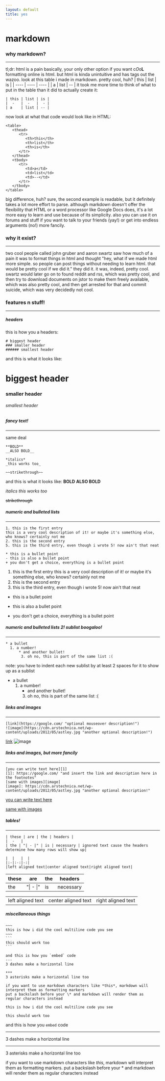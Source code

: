 ```yaml
---
layout: default
title: yes
---
```


# markdown

### why markdown?
---
tl;dr: html is a pain
basically, your only other option if you want c*O*o**L** formatting online is html. but html is kinda unintuitive and has tags out the wazoo. look at this table i made in markdown. pretty cool, huh?
| this | list | is   |
| ---- | ---- | ---- |
| a    | list | --   |
it took me more time to think of what to put in the table than it did to actually create it: 
~~~
| this | list | is |
|  -   |  -   |  - | 
| a    | list | -- |
~~~
now look at what that code would look like in HTML:
~~~
<table>
   <thead>
      <tr>
         <th>this</th>
         <th>list</th>
         <th>is</th>
      </tr>
   </thead>
   <tbody>
      <tr>
         <td>a</td>
         <td>list</td>
         <td>--</td>
      </tr>
   </tbody>
</table>
~~~
big difference, huh? sure, the second example is readable, but it definitely takes a lot more effort to parse. although markdown doesn't offer the flexibility that HTML or a word processor like Google Docs does, it's a lot more easy to learn and use because of its simplicity. also you can use it on forums and stuff if you want to talk to your friends (yay!) or get into endless arguments (no!) more fancily.



### why it exist?
---
two cool people called john gruber and aaron swartz saw how much of a pain it was to format things in html and thought "hey, what if we made html more simple. so people can post things without needing to learn html. that would be pretty cool if we did it." they did it. it was, indeed, pretty cool. swartz would later go on to found reddit and rss, which was pretty cool, and then try to download documents on jstor to make them freely available, which was also pretty cool, and then get arrested for that and commit suicide, which was very decidedly not cool. 

### features n stuff!
---
##### headers
this is how you a headers:
~~~
# biggest header
### smaller header
###### smallest header
~~~
and this is what it looks like:
# biggest header
### smaller header
###### smallest header

##### fancy text!
---
same deal
~~~
**BOLD** 
__ALSO BOLD__

*italics*
_this works too_

~~strikethrough~~
~~~
and this is what it looks like:
**BOLD** 
__ALSO BOLD__

*italics*
_this works too_

~~strikethrough~~

##### numeric and bulleted lists
---
~~~
1. this is the first entry
this is a very cool description of it! or maybe it's something else, who knows? certainly not me
2. this is the second entry
5. this is the third entry, even though i wrote 5! now ain't that neat

* this is a bullet point
- this is also a bullet point
+ you don't get a choice, everything is a bullet point
~~~
1. this is the first entry
this is a very cool description of it! or maybe it's something else, who knows? certainly not me
2. this is the second entry
5. this is the third entry, even though i wrote 5! now ain't that neat

* this is a bullet point
- this is also a bullet point
+ you don't get a choice, everything is a bullet point 

##### numeric and bulleted lists 2! sublist boogaloo!
---
~~~
* a bullet
  1. a number!
      * and another bullet!
       3. oh no, this is part of the same list :(
~~~
note: you have to indent each new sublist by at least 2 spaces for it to show up as a sublist
* a bullet
  1. a number!
      * and another bullet!      
       3. oh no, this is part of the same list :(

##### links and images
---
~~~
[link](https://google.com/ "optional mouseover description!")
![image](https://cdn.arstechnica.net/wp-content/uploads/2012/05/astley.jpg "another optional description!")
~~~

[link](https://google.com/ "optional mouseover description!")
![image](https://cdn.arstechnica.net/wp-content/uploads/2012/05/astley.jpg "another optional description!")

##### links and images, but more fancily
---
~~~
[you can write text here][1]
[1]: https://google.com/ "and insert the link and description here in the footnotes"
[same with images][image]
[image]: https://cdn.arstechnica.net/wp-content/uploads/2012/05/astley.jpg "another optional description!"
~~~

[you can write text here][1]

[1]: https://google.com/ "and insert the link and description here in the footnotes"
[same with images][image]

[image]: https://cdn.arstechnica.net/wp-content/uploads/2012/05/astley.jpg "another optional description!"

##### tables!

---

~~~
| these | are | the | headers |
|  -   | 
| the | "| - |" | is | necessary | ignored text cause the headers determine how many rows will show up|

|  |   |  |
|:-|:-:|-:|
|left aligned text|center aligned text|right aligned text|
~~~

| these | are       | the  | headers   |
| ----- | --------- | ---- | --------- |
| the   | "\| - \|" | is   | necessary |

|                   |                     |                    |
| :---------------- | :-----------------: | -----------------: |
| left aligned text | center aligned text | right aligned text |

##### miscellaneous things

~~~
​~~~
this is how i did the cool multiline code you see
​~~~
```
this should work too
```
    
and this is how you `embed` code
---
3 dashes make a horizontal line

***
3 asterisks make a horizontal line too

if you want to use markdown characters like *this*, markdown will interpret them as formatting markers
put a backslash before your \* and markdown will render them as regular characters instead
~~~

~~~
this is how i did the cool multiline code you see
~~~
```
this should work too
```

and this is how you `embed` code

---
3 dashes make a horizontal line

***

3 asterisks make a horizontal line too

if you want to use markdown characters like *this*, markdown will interpret them as formatting markers.
put a backslash before your \* and markdown will render them as regular characters instead

